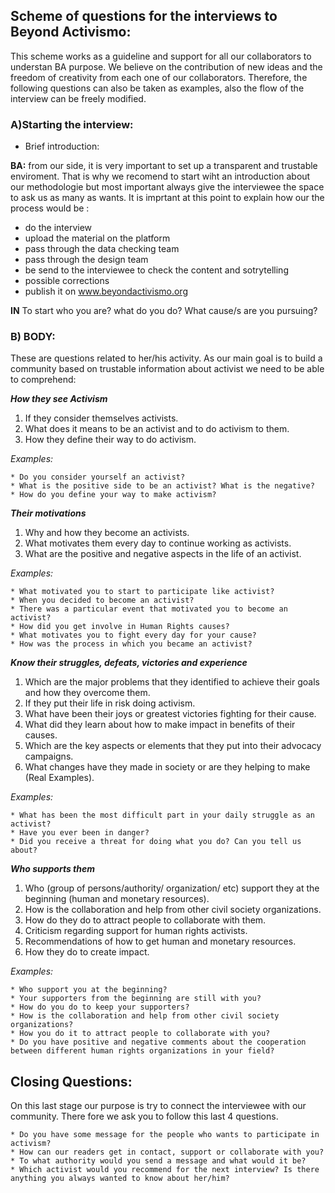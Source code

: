 ## Scheme of questions for the interviews to Beyond Activismo:

This scheme works as a guideline and support for all our collaborators to understan BA purpose. 
We believe on the contribution of new ideas and the freedom of creativity from each one of our collaborators.
Therefore, the following questions can also be taken as examples, also the flow of the interview can be freely modified.


### **A)Starting the interview:**
   
   * Brief introduction:
   
   **BA:** from our side, it is very important to set up a transparent and trustable enviroment. That is why we recomend to start wiht an introduction about our methodologie but most important always give the interviewee 
   the space to ask us as many as wants. 
   It is imprtant at this point to explain how our the process would be :
   
   * do the interview
   * upload the material on the platform 
   * pass through the data checking team 
   * pass through the design team 
   * be send to the interviewee to check the content and sotrytelling
   * possible corrections
   * publish it on www.beyondactivismo.org
   
   
   **IN** To start who you are? what do you do? What cause/s are you pursuing?  
   
   
 ### **B) BODY:** 

These are questions related to her/his activity. As our main goal is to build a community based on trustable information
about activist we need to be able to comprehend:

 _**How they see Activism**_
   
   1. If they consider themselves activists. 
   2. What does it means to be an activist and to do activism to them. 
   3. How they define their way to do activism. 

_Examples:_

    * Do you consider yourself an activist?
    * What is the positive side to be an activist? What is the negative?
    * How do you define your way to make activism?

_**Their motivations**_
    
   1. Why and how they become an activists. 
   2. What motivates them every day to continue working as activists. 
   3. What are the positive and negative aspects in the life of an activist. 

_Examples:_

    * What motivated you to start to participate like activist?
    * When you decided to become an activist?
    * There was a particular event that motivated you to become an activist?
    * How did you get involve in Human Rights causes?
    * What motivates you to fight every day for your cause?
    * How was the process in which you became an activist?
    
_**Know their struggles, defeats, victories and experience**_
   
   1. Which are the major problems that they identified to achieve their goals and how they overcome them. 
   2. If they put their life in risk doing activism. 
   3. What have been their joys or greatest victories fighting for their cause. 
   4. What did they learn about how to make impact in benefits of their causes. 
   5. Which are the key aspects or elements that they put into their advocacy campaigns. 
   6. What changes have they made in society or are they helping to make (Real Examples). 

_Examples:_

    * What has been the most difficult part in your daily struggle as an activist?
    * Have you ever been in danger?
    * Did you receive a threat for doing what you do? Can you tell us about?
   

_**Who supports them**_

   1. Who (group of persons/authority/ organization/ etc) support they at the beginning (human and monetary resources). 
   2. How is the collaboration and help from other civil society organizations. 
   3. How do they do to attract people to collaborate with them. 
   4. Criticism regarding support for human rights activists. 
   5. Recommendations of how to get human and monetary resources. 
   6. How they do to create impact. 

_Examples:_

    * Who support you at the beginning?
    * Your supporters from the beginning are still with you?
    * How do you do to keep your supporters?
    * How is the collaboration and help from other civil society organizations?
    * How you do it to attract people to collaborate with you?
    * Do you have positive and negative comments about the cooperation between different human rights organizations in your field?


## Closing Questions:

On this last stage our purpose is try to connect the interviewee with our community. There fore we ask you to follow this last 4 questions. 


    * Do you have some message for the people who wants to participate in activism?
    * How can our readers get in contact, support or collaborate with you?
    * To what authority would you send a message and what would it be? 
    * Which activist would you recommend for the next interview? Is there anything you always wanted to know about her/him? 

